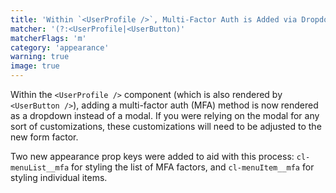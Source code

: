 ```yaml
---
title: 'Within `<UserProfile />`, Multi-Factor Auth is Added via Dropdown'
matcher: '(?:<UserProfile|<UserButton)'
matcherFlags: 'm'
category: 'appearance'
warning: true
image: true
---
```


Within the `<UserProfile />` component (which is also rendered by `<UserButton />`), adding a multi-factor auth (MFA) method is now rendered as a dropdown instead of a modal. If you were relying on the modal for any sort of customizations, these customizations will need to be adjusted to the new form factor.

Two new appearance prop keys were added to aid with this process: `cl-menuList__mfa` for styling the list of MFA factors, and `cl-menuItem__mfa` for styling individual items.
